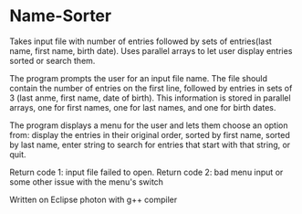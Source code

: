 # Name-Sorter
Takes input file with number of entries followed by sets of entries(last name, first name, birth date). Uses parallel arrays to let user display entries sorted or search them.

The program prompts the user for an input file name. The file should contain the number of entries on the first line, followed by entries
in sets of 3 (last anme, first name, date of birth). This information is stored in parallel arrays, one for first names, one for last names,
and one for birth dates.

The program displays a menu for the user and lets them choose an option from: display the entries in their original order, sorted by first name,
sorted by last name, enter string to search for entries that start with that string, or quit.

Return code 1: input file failed to open.
Return code 2: bad menu input or some other issue with the menu's switch

Written on Eclipse photon with g++ compiler
